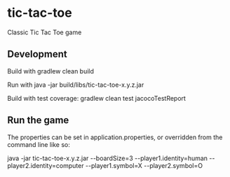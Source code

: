 # tic-tac-toe
Classic Tic Tac Toe game

## Development

Build with gradlew clean build

Run with java -jar build/libs/tic-tac-toe-x.y.z.jar

Build with test coverage: gradlew clean test jacocoTestReport


## Run the game

The properties can be set in application.properties, or overridden from the command line like so: 

java -jar tic-tac-toe-x.y.z.jar --boardSize=3 --player1.identity=human --player2.identity=computer --player1.symbol=X --player2.symbol=O

